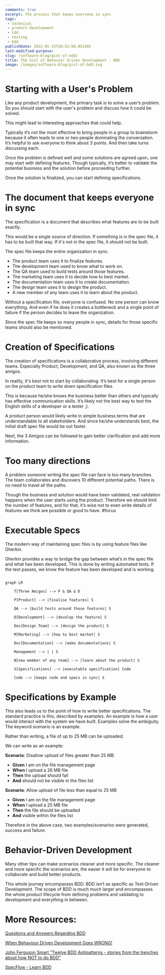 ```yaml
---
comments: true
excerpt: The process that keeps everyone in sync
tags:
 - technical
 - product-development
 - tdd
 - testing
 - bdd
publishDate: 2022-05-23T20:52:08.052481
last-modified-purpose:
slug: /software-blog/gist-of-bdd/
title: The Gist of Behavior Driven Development - BDD
image: /images/software-blog/gist-of-bdd.svg
---
```


# Starting with a User's Problem

Like any product development, the primary task is to solve a user’s problem. So you should start with the user's problem and discuss how it could be solved.

This might lead to interesting approaches that could help.

Typically it’s not the most effective to bring people in a group to brainstorm because it often leads to one or two people dominating the conversation. It’s helpful to ask everyone to think about 3 points. And then take turns discussing each.

Once the problem is defined well and some solutions are agreed upon, one may start with defining features. Though typically, it’s better to validate the potential business and the solution before proceeding further.

Once the solution is finalized, you can start defining specifications.

# The document that keeps everyone in sync

The specification is a document that describes what features are to be built exactly.

This would be a single source of direction. If something is in the spec file, it has to be built that way. If it's not in the spec file, it should not be built.

The spec file keeps the entire organization in sync. 

- The product team uses it to finalize features.
- The development team used to know what to work on.
- The QA team used to build tests around those features.
- The marketing team uses it to decide how to best market.
- The documentation team uses it to create documentation.
- The design team uses it to design the product.
- A new member of any team uses it to learn about the product.

Without a specification file, everyone is confused. No one person can know everything. And even if he does it creates a bottleneck and a single point of failure if the person decides to leave the organization.

Since the spec file keeps so many people in sync, details for those specific teams should also be mentioned.

# Creation of Specifications

The creation of specifications is a collaborative process, involving different teams. Especially Product, Development, and QA, also known as the three amigos.

In reality, it's best not to start by collaborating. It’s best for a single person on the product team to write down specification files.

This is because he/she knows the business better than others and typically has effective communication skills. It’s likely not the best way to test the English skills of a developer or a tester ;). 

A product person would likely write in simple business terms that are understandable to all stakeholders. And since he/she understands best, the initial draft spec file would be out faster.

Next, the 3 Amigos can be followed to gain better clarification and add more information.

# Too many directions

A problem someone writing the spec file can face is too many branches. The team collaborates and discovers 10 different potential paths. There is no need to travel all the paths.

Though the business and solution would have been validated, real validation happens when the user starts using the product. Therefore we should limit the number of features, and for that, it’s wise not to even write details of features we think are possible or good to have. #focus

# Executable Specs

The modern way of maintaining spec files is by using feature files like Gherkin.

Gherkin provides a way to bridge the gap between what’s in the spec file and what has been developed. This is done by writing automated tests. If the test passes, we know the feature has been developed and is working.

```mermaid!

graph LR

    T[Three Amigos] --> P & QA & D

    P[Product] --> |finalise features| S

    QA --> |build tests around those features| S

    D[Development] --> |develop the feature| S

    Des[Design Team] --> |design the product| S

    M[Marketing] --> |how to best market| S

    Doc[Documentation] --> |make documentations| S

    Management --> | | S

    N[new member of any team] --> |learn about the product| S

    S[Specifications] --> |executable specification| Code

    Code --> |keeps code and specs in sync| S

```
# Specifications by Example

This also leads us to the point of how to write better specifications. The standard practice is this, described by examples. An example is how a user would interact with the system we have built. Examples solve the ambiguity. The keyword scenario is an example.

Rather than writing, a file of up to 25 MB can be uploaded. 

We can write as an example:

**Scenario**: Disallow upload of files greater than 25 MB

- **Given** I am on the file management page
- **When** I upload a 26 MB file
- **Then** the upload should fail
- **And** should not be visible in the files list

**Scenario**: Allow upload of file less than equal to 25 MB
- **Given** I am on the file management page
- **When** I upload a 25 MB file
- **Then** the file should be uploaded
- **And** visible within the files list

Therefore in the above case, two examples/scenarios were generated, success and failure.

# Behavior-Driven Development

Many other tips can make scenarios cleaner and more specific. The cleaner and more specific the scenarios are, the easier it will be for everyone to collaborate and build better products.

This whole journey encompasses BDD. BDD isn’t as specific as Test-Driven Development. The scope of BDD is much much larger and encompasses the whole product lifecycle from defining problems and validating to development and everything in between.

# More Resources:

[Questions and Answers Regarding BDD](https://specflow.org/learn/given-when-then-with-style/)

[When Behaviour Driven Development Goes WRONG!](https://www.youtube.com/watch?v=YAZr3LsCzn0&list=WL&index=2)

[John Ferguson Smart “Twelve BDD Antipatterns - stories from the trenches about how NOT to do BDD"](https://youtu.be/COT9yHpJPc4)

[SpecFlow - Learn BDD](https://specflow.org/learn/bdd/)